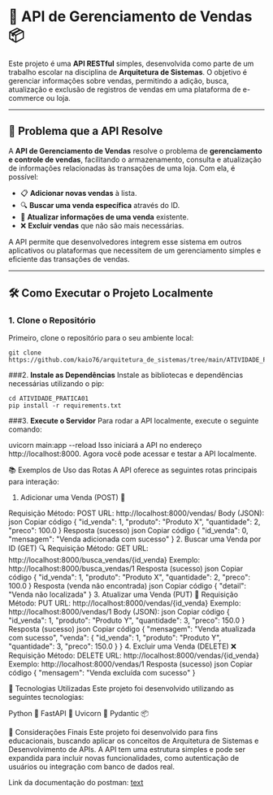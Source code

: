# 🚀 **API de Gerenciamento de Vendas** 📦

Este projeto é uma **API RESTful** simples, desenvolvida como parte de um trabalho escolar na disciplina de **Arquitetura de Sistemas**. O objetivo é gerenciar informações sobre vendas, permitindo a adição, busca, atualização e exclusão de registros de vendas em uma plataforma de e-commerce ou loja.

---

## 🎯 **Problema que a API Resolve**

A **API de Gerenciamento de Vendas** resolve o problema de **gerenciamento e controle de vendas**, facilitando o armazenamento, consulta e atualização de informações relacionadas às transações de uma loja. Com ela, é possível:

- 📋 **Adicionar novas vendas** à lista.
- 🔍 **Buscar uma venda específica** através do ID.
- 🔄 **Atualizar informações de uma venda** existente.
- ❌ **Excluir vendas** que não são mais necessárias.

A API permite que desenvolvedores integrem esse sistema em outros aplicativos ou plataformas que necessitem de um gerenciamento simples e eficiente das transações de vendas.

---

## 🛠️ **Como Executar o Projeto Localmente**

### 1. **Clone o Repositório**

Primeiro, clone o repositório para o seu ambiente local:

```
git clone https://github.com/kaio76/arquitetura_de_sistemas/tree/main/ATIVIDADE_PRATICA01
```
###2. **Instale as Dependências**
Instale as bibliotecas e dependências necessárias utilizando o pip:

```
cd ATIVIDADE_PRATICA01
pip install -r requirements.txt
```
###3. **Execute o Servidor**
Para rodar a API localmente, execute o seguinte comando:


uvicorn main:app --reload
Isso iniciará a API no endereço http://localhost:8000. Agora você pode acessar e testar a API localmente.

📚 Exemplos de Uso das Rotas
A API oferece as seguintes rotas principais para interação:

1. Adicionar uma Venda (POST) 📝

Requisição
Método: POST
URL: http://localhost:8000/vendas/
Body (JSON):
json
Copiar código
{
  "id_venda": 1,
  "produto": "Produto X",
  "quantidade": 2,
  "preco": 100.0
}
Resposta (sucesso)
json
Copiar código
    {
      "id_venda": 0,
      "mensagem": "Venda adicionada com sucesso"
    }
2. Buscar uma Venda por ID (GET) 🔍
Requisição
Método: GET
URL: http://localhost:8000/busca_vendas/{id_venda}
Exemplo: http://localhost:8000/busca_vendas/1
Resposta (sucesso)
json
Copiar código
{
  "id_venda": 1,
  "produto": "Produto X",
  "quantidade": 2,
  "preco": 100.0
}
Resposta (venda não encontrada)
json
Copiar código
{
  "detail": "Venda não localizada"
}
3. Atualizar uma Venda (PUT) 🔄
Requisição
Método: PUT
URL: http://localhost:8000/vendas/{id_venda}
Exemplo: http://localhost:8000/vendas/1
Body (JSON):
json
Copiar código
{
  "id_venda": 1,
  "produto": "Produto Y",
  "quantidade": 3,
  "preco": 150.0
}
Resposta (sucesso)
json
Copiar código
{
  "mensagem": "Venda atualizada com sucesso",
  "venda": {
    "id_venda": 1,
    "produto": "Produto Y",
    "quantidade": 3,
    "preco": 150.0
  }
}
4. Excluir uma Venda (DELETE) ❌
Requisição
Método: DELETE
URL: http://localhost:8000/vendas/{id_venda}
Exemplo: http://localhost:8000/vendas/1
Resposta (sucesso)
json
Copiar código
{
  "mensagem": "Venda excluída com sucesso"
}

📜 Tecnologias Utilizadas
Este projeto foi desenvolvido utilizando as seguintes tecnologias:

Python 🐍
FastAPI 🚀
Uvicorn 🦄
Pydantic 📦

🔧 Considerações Finais
Este projeto foi desenvolvido para fins educacionais, buscando aplicar os conceitos de Arquitetura de Sistemas e Desenvolvimento de APIs. A API tem uma estrutura simples e pode ser expandida para incluir novas funcionalidades, como autenticação de usuários ou integração com banco de dados real.

Link da documentação do postman:
[text](https://documenter.getpostman.com/view/40506200/2sAYJ1k2a2)
